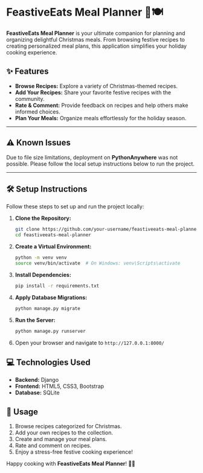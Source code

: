 # FeastiveEats Meal Planner 🎄🍽️

**FeastiveEats Meal Planner** is your ultimate companion for planning and organizing delightful Christmas meals. From browsing festive recipes to creating personalized meal plans, this application simplifies your holiday cooking experience.

## ✨ Features

- **Browse Recipes:** Explore a variety of Christmas-themed recipes.
- **Add Your Recipes:** Share your favorite festive recipes with the community.
- **Rate & Comment:** Provide feedback on recipes and help others make informed choices.
- **Plan Your Meals:** Organize meals effortlessly for the holiday season.

---

## ⚠️ Known Issues

Due to file size limitations, deployment on **PythonAnywhere** was not possible. Please follow the local setup instructions below to run the project.

---

## 🛠️ Setup Instructions

Follow these steps to set up and run the project locally:

1. **Clone the Repository:**
   ```bash
   git clone https://github.com/your-username/feastiveeats-meal-planner.git
   cd feastiveeats-meal-planner
   ```

2. **Create a Virtual Environment:**
   ```bash
   python -m venv venv
   source venv/bin/activate  # On Windows: venv\Scripts\activate
   ```

3. **Install Dependencies:**
   ```bash
   pip install -r requirements.txt
   ```

4. **Apply Database Migrations:**
   ```bash
   python manage.py migrate
   ```

5. **Run the Server:**
   ```bash
   python manage.py runserver
   ```

6. Open your browser and navigate to `http://127.0.0.1:8000/`

## 💻 Technologies Used

- **Backend:** Django
- **Frontend:** HTML5, CSS3, Bootstrap
- **Database:** SQLite

## 🚀 Usage

1. Browse recipes categorized for Christmas.
2. Add your own recipes to the collection.
3. Create and manage your meal plans.
4. Rate and comment on recipes.
5. Enjoy a stress-free festive cooking experience!

Happy cooking with **FeastiveEats Meal Planner**! 🎅✨

